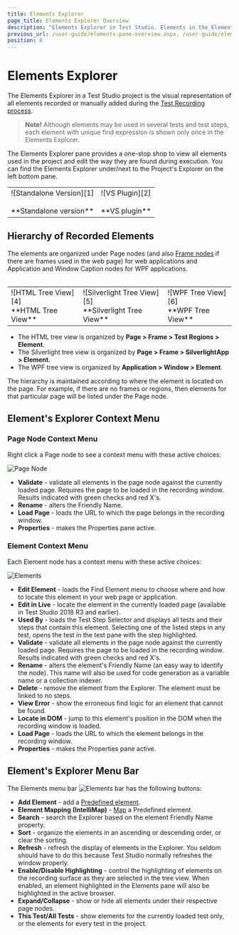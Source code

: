 ```yaml
---
title: Elements Explorer
page_title: Elements Explorer Overview
description: "Elements Explorer in Test Studio. Elements in the Elements Explorer in Test Studio. Edit an element in Test Studio. Unable to find element failure in Test Studio test"
previous_url: /user-guide/elements-pane-overview.aspx, /user-guide/elements-pane-overview
position: 0
---
```

# Elements Explorer #

The Elements Explorer in a Test Studio project is the visual representation of all elements recorded or manually added during the <a href="/general-information/test-recording/overview" target="_blank">Test Recording process</a>. 

> **Note!** Although elements may be used in several tests and test steps, each element with unique find expression is shown only once in the Elements Explorer.

The Elements Explorer pane provides a one-stop shop to view all elements used in the project and edit the way they are found during execution. You can find the Elements Explorer under/next to the Project's Explorer on the left bottom pane.

<table id=no-table>
	<tr>
		<td>![Standalone Version][1] <br><br>**Standalone version**</td>
		<td>![VS Plugin][2] <br><br>**VS plugin**</td>
	</tr>
<table>

## Hierarchy of Recorded Elements ##

The elements are organized under Page nodes (and also <a href="/general-information/test-recording/frames" target="_blank">Frame nodes</a> if there are frames used in the web page) for web applications and Application and Window Caption nodes for WPF applications.

<table id="no-table">
<tr>
<td>![HTML Tree View][4]<br>**HTML Tree View**</td>
<td>![Silverlight Tree View][5]<br>**Silverlight Tree View**</td>
<td>![WPF Tree View][6]<br> **WPF Tree View**</td>
</tr>
<table>

- The HTML tree view is organized by **Page > Frame > Test Regions > Element**.
- The Silverlight tree view is organized by **Page > Frame > SilverlightApp > Element**.
- The WPF tree view is organized by **Application > Window > Element**.

The hierarchy is maintained according to where the element is located on the page. For example, if there are no frames or regions, then elements for that particular page will be listed under the Page node.

## Element's Explorer Context Menu ##

### Page Node Context Menu ###

Right click a Page node to see a context menu with these active choices:

![Page Node][7]

- **Validate** - validate all elements in the page node against the currently loaded page. Requires the page to be loaded in the recording window. Results indicated with green checks and red X's. 
- **Rename** - alters the Friendly Name.
- **Load Page** - loads the URL to which the page belongs in the recording window.
- **Properties** - makes the Properties pane active.

### Element Context Menu ###

Each Element node has a context menu with these active choices:

![Elements][8]

- **Edit Element** - loads the Find Element menu to choose where and how to locate this element in your web page or application.
- **Edit in Live** - locate the element in the currently loaded page (available in Test Studio 2018 R3 and earlier).
- **Used By** - loads the Test Step Selector and displays all tests and their steps that contain this element. Selecting one of the listed steps in any test, opens the test in the test pane with the step highlighted.
- **Validate** - validate all elements in the page node against the currently loaded page. Requires the page to be loaded in the recording window. Results indicated with green checks and red X's.
- **Rename** - alters the element's Friendly Name (an easy way to identify the node). This name will also be used for code generation as a variable name or a collection indexer.
- **Delete** - remove the element from the Explorer. The element must be linked to no steps.
- **View Error** - show the erroneous find logic for an element that cannot be found.
- **Locate in DOM** - jump to this element's position in the DOM when the recording window is loaded.
- **Load Page** - loads the URL to which the element belongs in the recording window.
- **Properties** - makes the Properties pane active.

## Element's Explorer Menu Bar ##

The Elements menu bar ![Elements bar][3] has the following buttons:

- **Add Element** - add a <a href="/features/elements-explorer/predefined-elements" target="_blank">Predefined element</a>.
- **Element Mapping (IntelliMap)** - <a href="/features/elements-explorer/element-mapping" target="_blank">Map</a> a Predefined element.
- **Search** - search the Explorer based on the element Friendly Name property.
- **Sort** - organize the elements in an ascending or descending order, or clear the sorting.
- **Refresh** - refresh the display of elements in the Explorer. You seldom should have to do this because Test Studio  normally refreshes the window properly.
- **Enable/Disable Highlighting** - control the highlighting of elements on the recording surface as they are selected in the tree view. When enabled, an element highlighted in the Elements pane will also be highlighted in the active browser.
- **Expand/Collapse** - show or hide all elements under their respective page nodes.
- **This Test/All Tests** - show elements for the currently loaded test only, or the elements for every test in the project.

[1]: /img/features/elements-explorer/overview/fig1.png
[2]: /img/features/elements-explorer/overview/fig2.png
[3]: /img/features/elements-explorer/overview/fig3.png
[4]: /img/features/elements-explorer/overview/fig4.png
[5]: /img/features/elements-explorer/overview/fig5.png
[6]: /img/features/elements-explorer/overview/fig6.png
[7]: /img/features/elements-explorer/overview/fig7.png
[8]: /img/features/elements-explorer/overview/fig8.png